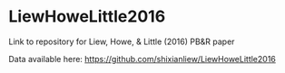 # LiewHoweLittle2016
Link to repository for Liew, Howe, &amp; Little (2016) PB&amp;R paper

Data available here: https://github.com/shixianliew/LiewHoweLittle2016

